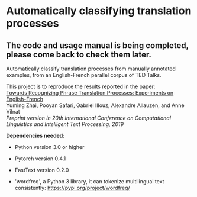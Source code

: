 # Automatically classifying translation processes 

## The code and usage manual is being completed, please come back to check them later.

Automatically classify translation processes from manually annotated examples, from an English-French parallel corpus of TED Talks. 

This project is to reproduce the results reported in the paper: <br/>
[Towards Recognizing Phrase Translation Processes: Experiments on English-French](https://yumingzhai.github.io/files/Cicling_2019.pdf) <br/>
Yuming Zhai, Pooyan Safari, Gabriel Illouz, Alexandre Allauzen, and Anne Vilnat <br/>
*Preprint version in 20th International Conference on Computational Linguistics and Intelligent Text Processing, 2019*

**Dependencies needed:** 

- Python version 3.0 or higher

- Pytorch version 0.4.1 

- FastText version 0.2.0 

- 'wordfreq', a Python 3 library, it can tokenize multilingual
text consistently: https://pypi.org/project/wordfreq/

